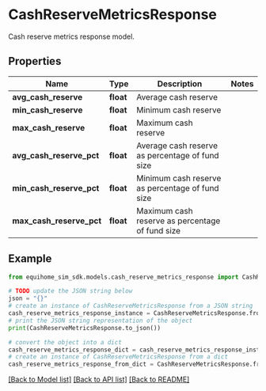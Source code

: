# CashReserveMetricsResponse

Cash reserve metrics response model.

## Properties

Name | Type | Description | Notes
------------ | ------------- | ------------- | -------------
**avg_cash_reserve** | **float** | Average cash reserve | 
**min_cash_reserve** | **float** | Minimum cash reserve | 
**max_cash_reserve** | **float** | Maximum cash reserve | 
**avg_cash_reserve_pct** | **float** | Average cash reserve as percentage of fund size | 
**min_cash_reserve_pct** | **float** | Minimum cash reserve as percentage of fund size | 
**max_cash_reserve_pct** | **float** | Maximum cash reserve as percentage of fund size | 

## Example

```python
from equihome_sim_sdk.models.cash_reserve_metrics_response import CashReserveMetricsResponse

# TODO update the JSON string below
json = "{}"
# create an instance of CashReserveMetricsResponse from a JSON string
cash_reserve_metrics_response_instance = CashReserveMetricsResponse.from_json(json)
# print the JSON string representation of the object
print(CashReserveMetricsResponse.to_json())

# convert the object into a dict
cash_reserve_metrics_response_dict = cash_reserve_metrics_response_instance.to_dict()
# create an instance of CashReserveMetricsResponse from a dict
cash_reserve_metrics_response_from_dict = CashReserveMetricsResponse.from_dict(cash_reserve_metrics_response_dict)
```
[[Back to Model list]](../README.md#documentation-for-models) [[Back to API list]](../README.md#documentation-for-api-endpoints) [[Back to README]](../README.md)


